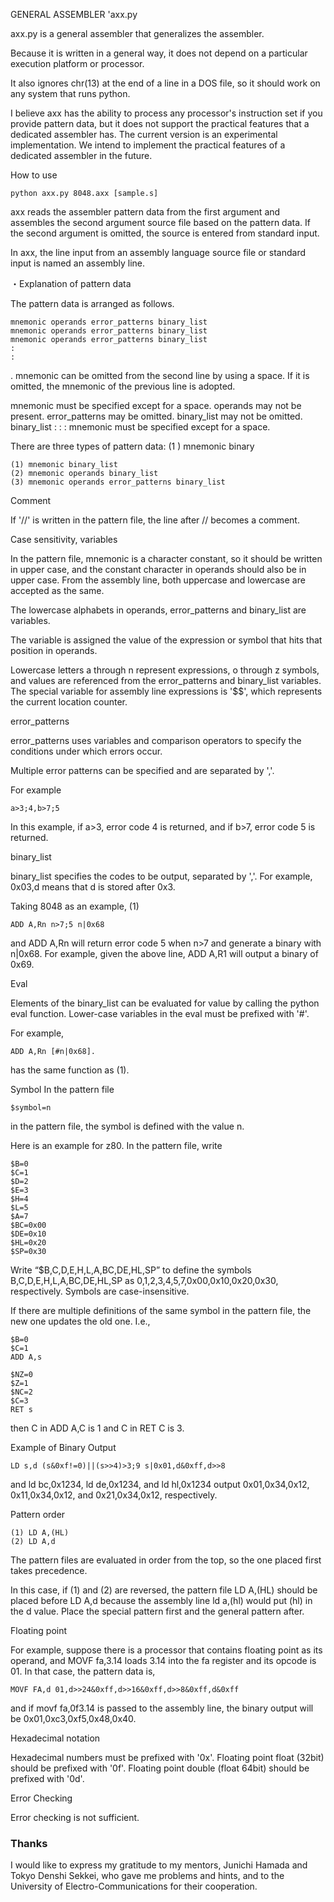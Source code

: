 GENERAL ASSEMBLER 'axx.py

axx.py is a general assembler that generalizes the assembler.

Because it is written in a general way, it does not depend on a particular execution platform or processor.

It also ignores chr(13) at the end of a line in a DOS file, so it should work on any system that runs python.

I believe axx has the ability to process any processor's instruction set if you provide pattern data, but it does not support the practical features that a dedicated assembler has. The current version is an experimental implementation. We intend to implement the practical features of a dedicated assembler in the future.

How to use

`python axx.py 8048.axx [sample.s]`

axx reads the assembler pattern data from the first argument and assembles the second argument source file based on the pattern data. If the second argument is omitted, the source is entered from standard input.

In axx, the line input from an assembly language source file or standard input is named an assembly line.

・Explanation of pattern data

The pattern data is arranged as follows.

```
mnemonic operands error_patterns binary_list 
mnemonic operands error_patterns binary_list 
mnemonic operands error_patterns binary_list 
:
:
```
.
mnemonic can be omitted from the second line by using a space. If it is omitted, the mnemonic of the previous line is adopted.

mnemonic must be specified except for a space. operands may not be present. error_patterns may be omitted. binary_list may not be omitted. binary_list : : : mnemonic must be specified except for a space.

There are three types of pattern data: (1 ) mnemonic binary

```
(1) mnemonic binary_list
(2) mnemonic operands binary_list
(3) mnemonic operands error_patterns binary_list
```

Comment

If '//' is written in the pattern file, the line after // becomes a comment.

Case sensitivity, variables

In the pattern file, mnemonic is a character constant, so it should be written in upper case, and the constant character in operands should also be in upper case. From the assembly line, both uppercase and lowercase are accepted as the same.

The lowercase alphabets in operands, error_patterns and binary_list are variables.

The variable is assigned the value of the expression or symbol that hits that position in operands.

Lowercase letters a through n represent expressions, o through z symbols, and values are referenced from the error_patterns and binary_list variables. The special variable for assembly line expressions is '$$', which represents the current location counter.

error_patterns

error_patterns uses variables and comparison operators to specify the conditions under which errors occur.

Multiple error patterns can be specified and are separated by ','.

For example

```
a>3;4,b>7;5
```

In this example, if a>3, error code 4 is returned, and if b>7, error code 5 is returned.

binary_list

binary_list specifies the codes to be output, separated by ','. For example, 0x03,d means that d is stored after 0x3.

Taking 8048 as an example, (1)

```
ADD A,Rn n>7;5 n|0x68
```

and ADD A,Rn will return error code 5 when n>7 and generate a binary with n|0x68. For example, given the above line, ADD A,R1 will output a binary of 0x69.

Eval

Elements of the binary_list can be evaluated for value by calling the python eval function.
Lower-case variables in the eval must be prefixed with '#'.

For example,

```
ADD A,Rn [#n|0x68].
```
has the same function as (1).

Symbol
In the pattern file

```
$symbol=n
```

in the pattern file, the symbol is defined with the value n.

Here is an example for z80. In the pattern file, write

```
$B=0
$C=1
$D=2
$E=3
$H=4
$L=5
$A=7
$BC=0x00
$DE=0x10
$HL=0x20
$SP=0x30
```

Write “$B,C,D,E,H,L,A,BC,DE,HL,SP” to define the symbols B,C,D,E,H,L,A,BC,DE,HL,SP as 0,1,2,3,4,5,7,0x00,0x10,0x20,0x30, respectively. Symbols are case-insensitive.

If there are multiple definitions of the same symbol in the pattern file, the new one updates the old one. I.e.,

```
$B=0
$C=1
ADD A,s

$NZ=0
$Z=1
$NC=2
$C=3
RET s
```

then C in ADD A,C is 1 and C in RET C is 3.

Example of Binary Output

```
LD s,d (s&0xf!=0)||(s>>4)>3;9 s|0x01,d&0xff,d>>8
```

and ld bc,0x1234, ld de,0x1234, and ld hl,0x1234 output 0x01,0x34,0x12, 0x11,0x34,0x12, and 0x21,0x34,0x12, respectively.

Pattern order

```
(1) LD A,(HL)
(2) LD A,d
```

The pattern files are evaluated in order from the top, so the one placed first takes precedence.

In this case, if (1) and (2) are reversed, the pattern file LD A,(HL) should be placed before LD A,d because the assembly line ld a,(hl) would put (hl) in the d value. Place the special pattern first and the general pattern after.

Floating point

For example, suppose there is a processor that contains floating point as its operand, and MOVF fa,3.14 loads 3.14 into the fa register and its opcode is 01. In that case, the pattern data is,

```
MOVF FA,d 01,d>>24&0xff,d>>16&0xff,d>>8&0xff,d&0xff
```

and if movf fa,0f3.14 is passed to the assembly line, the binary output will be 0x01,0xc3,0xf5,0x48,0x40.

Hexadecimal notation

Hexadecimal numbers must be prefixed with '0x'.
Floating point float (32bit) should be prefixed with '0f'.
Floating point double (float 64bit) should be prefixed with '0d'.

Error Checking

Error checking is not sufficient.

### Thanks

I would like to express my gratitude to my mentors, Junichi Hamada and Tokyo Denshi Sekkei, who gave me problems and hints, and to the University of Electro-Communications for their cooperation.
